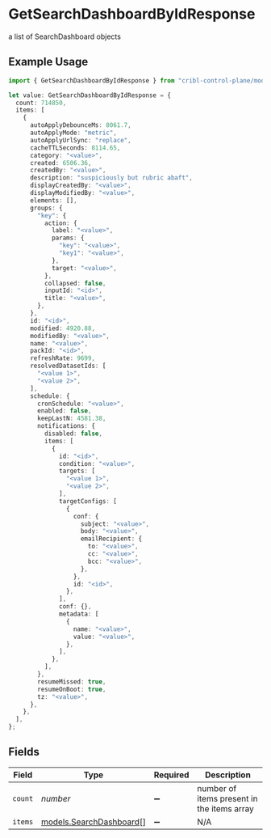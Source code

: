 # GetSearchDashboardByIdResponse

a list of SearchDashboard objects

## Example Usage

```typescript
import { GetSearchDashboardByIdResponse } from "cribl-control-plane/models/operations";

let value: GetSearchDashboardByIdResponse = {
  count: 714850,
  items: [
    {
      autoApplyDebounceMs: 8061.7,
      autoApplyMode: "metric",
      autoApplyUrlSync: "replace",
      cacheTTLSeconds: 8114.65,
      category: "<value>",
      created: 6506.36,
      createdBy: "<value>",
      description: "suspiciously but rubric abaft",
      displayCreatedBy: "<value>",
      displayModifiedBy: "<value>",
      elements: [],
      groups: {
        "key": {
          action: {
            label: "<value>",
            params: {
              "key": "<value>",
              "key1": "<value>",
            },
            target: "<value>",
          },
          collapsed: false,
          inputId: "<id>",
          title: "<value>",
        },
      },
      id: "<id>",
      modified: 4920.88,
      modifiedBy: "<value>",
      name: "<value>",
      packId: "<id>",
      refreshRate: 9699,
      resolvedDatasetIds: [
        "<value 1>",
        "<value 2>",
      ],
      schedule: {
        cronSchedule: "<value>",
        enabled: false,
        keepLastN: 4581.38,
        notifications: {
          disabled: false,
          items: [
            {
              id: "<id>",
              condition: "<value>",
              targets: [
                "<value 1>",
                "<value 2>",
              ],
              targetConfigs: [
                {
                  conf: {
                    subject: "<value>",
                    body: "<value>",
                    emailRecipient: {
                      to: "<value>",
                      cc: "<value>",
                      bcc: "<value>",
                    },
                  },
                  id: "<id>",
                },
              ],
              conf: {},
              metadata: [
                {
                  name: "<value>",
                  value: "<value>",
                },
              ],
            },
          ],
        },
        resumeMissed: true,
        resumeOnBoot: true,
        tz: "<value>",
      },
    },
  ],
};
```

## Fields

| Field                                                       | Type                                                        | Required                                                    | Description                                                 |
| ----------------------------------------------------------- | ----------------------------------------------------------- | ----------------------------------------------------------- | ----------------------------------------------------------- |
| `count`                                                     | *number*                                                    | :heavy_minus_sign:                                          | number of items present in the items array                  |
| `items`                                                     | [models.SearchDashboard](../../models/searchdashboard.md)[] | :heavy_minus_sign:                                          | N/A                                                         |